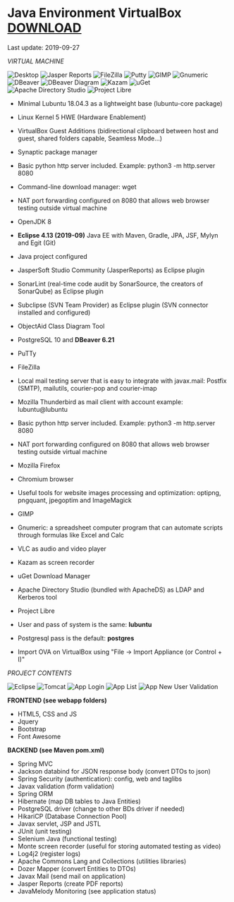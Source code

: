 # Java Environment VirtualBox [DOWNLOAD](https://github.com/Virtual-Machines/Java-Environment-VirtualBox/releases/download/latest/JavaEnvironmentVirtualBox.ova)

Last update: 2019-09-27

*VIRTUAL MACHINE*

![Desktop](https://raw.githubusercontent.com/Virtual-Machines/Java-Environment-VirtualBox/master/desktop.png)
![Jasper Reports](https://raw.githubusercontent.com/Virtual-Machines/Java-Environment-VirtualBox/master/jasperreports.png)
![FileZilla](https://raw.githubusercontent.com/Virtual-Machines/Java-Environment-VirtualBox/master/filezilla.png)
![Putty](https://raw.githubusercontent.com/Virtual-Machines/Java-Environment-VirtualBox/master/putty.png)
![GIMP](https://raw.githubusercontent.com/Virtual-Machines/Java-Environment-VirtualBox/master/gimp.png)
![Gnumeric](https://raw.githubusercontent.com/Virtual-Machines/Java-Environment-VirtualBox/master/gnumeric.png)
![DBeaver](https://raw.githubusercontent.com/Virtual-Machines/Java-Environment-VirtualBox/master/dbeaver.png)
![DBeaver Diagram](https://raw.githubusercontent.com/Virtual-Machines/Java-Environment-VirtualBox/master/dbeaverDiagram.png)
![Kazam](https://raw.githubusercontent.com/Virtual-Machines/Java-Environment-VirtualBox/master/kazam.png)
![uGet](https://raw.githubusercontent.com/Virtual-Machines/Java-Environment-VirtualBox/master/uget.png)
![Apache Directory Studio](https://raw.githubusercontent.com/Virtual-Machines/Java-Environment-VirtualBox/master/apacheDirectoryStudio.png)
![Project Libre](https://raw.githubusercontent.com/Virtual-Machines/Java-Environment-VirtualBox/master/projectLibre.png)

- Minimal Lubuntu 18.04.3 as a lightweight base (lubuntu-core package)
- Linux Kernel 5 HWE (Hardware Enablement)
- VirtualBox Guest Additions (bidirectional clipboard between host and guest, shared folders capable, Seamless Mode...)
- Synaptic package manager
- Basic python http server included. Example: python3 -m http.server 8080
- Command-line download manager: wget
- NAT port forwarding configured on 8080 that allows web browser testing outside virtual machine
- OpenJDK 8
- **Eclipse 4.13 (2019-09)** Java EE with Maven, Gradle, JPA, JSF, Mylyn and Egit (Git)
- Java project configured
- JasperSoft Studio Community (JasperReports) as Eclipse plugin
- SonarLint (real-time code audit by SonarSource, the creators of SonarQube) as Eclipse plugin
- Subclipse (SVN Team Provider) as Eclipse plugin (SVN connector installed and configured)
- ObjectAid Class Diagram Tool
- PostgreSQL 10 and **DBeaver 6.21**
- PuTTy
- FileZilla
- Local mail testing server that is easy to integrate with javax.mail: Postfix (SMTP), mailutils, courier-pop and courier-imap
- Mozilla Thunderbird as mail client with account example: lubuntu@lubuntu
- Basic python http server included. Example: python3 -m http.server 8080
- NAT port forwarding configured on 8080 that allows web browser testing outside virtual machine
- Mozilla Firefox
- Chromium browser
- Useful tools for website images processing and optimization: optipng, pngquant, jpegoptim and ImageMagick
- GIMP
- Gnumeric: a spreadsheet computer program that can automate scripts through formulas like Excel and Calc
- VLC as audio and video player
- Kazam as screen recorder
- uGet Download Manager
- Apache Directory Studio (bundled with ApacheDS) as LDAP and Kerberos tool
- Project Libre

- User and pass of system is the same: **lubuntu**
- Postgresql pass is the default: **postgres**
- Import OVA on VirtualBox using "File -> Import Appliance (or Control + I)"

*PROJECT CONTENTS*

![Eclipse](https://raw.githubusercontent.com/Virtual-Machines/Java-Environment-VirtualBox/master/eclipse.png)
![Tomcat](https://raw.githubusercontent.com/Virtual-Machines/Java-Environment-VirtualBox/master/tomcatRun.png)
![App Login](https://raw.githubusercontent.com/Virtual-Machines/Java-Environment-VirtualBox/master/appLogin.png)
![App List](https://raw.githubusercontent.com/Virtual-Machines/Java-Environment-VirtualBox/master/appList.png)
![App New User Validation](https://raw.githubusercontent.com/Virtual-Machines/Java-Environment-VirtualBox/master/appNewUserValidation.png)

**FRONTEND (see webapp folders)**
- HTML5, CSS and JS
- Jquery
- Bootstrap
- Font Awesome

**BACKEND (see Maven pom.xml)**
- Spring MVC
- Jackson databind for JSON response body (convert DTOs to json)
- Spring Security (authentication): config, web and taglibs
- Javax validation (form validation)
- Spring ORM
- Hibernate (map DB tables to Java Entities)
- PostgreSQL driver (change to other BDs driver if needed)
- HikariCP (Database Connection Pool)
- Javax servlet, JSP and JSTL
- JUnit (unit testing)
- Selenium Java (functional testing)
- Monte screen recorder (useful for storing automated testing as video)
- Log4j2 (register logs)
- Apache Commons Lang and Collections (utilities libraries)
- Dozer Mapper (convert Entities to DTOs)
- Javax Mail (send mail on application)
- Jasper Reports (create PDF reports)
- JavaMelody Monitoring (see application status)
